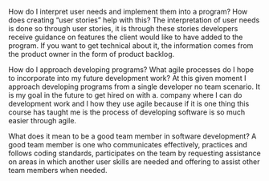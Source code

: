 How do I interpret user needs and implement them into a program? How does creating “user stories” help with this?
  The interpretation of user needs is done so through user stories, it is through these stories developers receive guidance on features the client would   like to have added to the program.  If you want to get technical about it, the information comes from the product owner in the form of product backlog.
  
How do I approach developing programs? What agile processes do I hope to incorporate into my future development work?
  At this given moment I approach developing programs from a single developer no team scenario.  It is my goal in the future to get hired on with a.       company where I can do development work and I how they use agile because if it is one thing this course has taught me is the process of developing       software is so much easier through agile.

What does it mean to be a good team member in software development?
  A good team member is one who communicates effectively, practices and follows coding standards, participates on the team by requesting assistance on     areas in which another user skills are needed and offering to assist other team members when needed.
